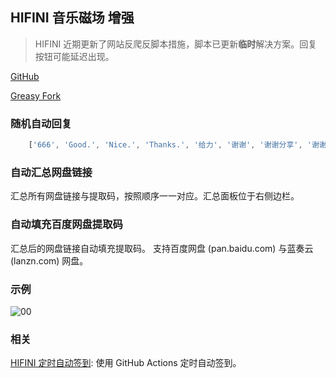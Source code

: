 ## HIFINI 音乐磁场 增强

> HIFINI 近期更新了网站反爬反脚本措施，脚本已更新**临时**解决方案。回复按钮可能延迟出现。

[GitHub](https://github.com/ewigl/hifini-enhanced)

[Greasy Fork](https://greasyfork.org/zh-CN/scripts/502411-hifini-%E9%9F%B3%E4%B9%90%E7%A3%81%E5%9C%BA-%E5%A2%9E%E5%BC%BA)

### 随机自动回复

```Javascript
    ['666', 'Good.', 'Nice.', 'Thanks.', '给力', '谢谢', '谢谢分享', '谢谢大佬', '感谢', '感谢分享', '感谢大佬'],
```

### 自动汇总网盘链接

汇总所有网盘链接与提取码，按照顺序一一对应。汇总面板位于右侧边栏。

### 自动填充百度网盘提取码

汇总后的网盘链接自动填充提取码。
支持百度网盘 (pan.baidu.com) 与蓝奏云 (lanzn.com) 网盘。

### 示例

![00](https://raw.githubusercontent.com/ewigl/hus/main/images/00.png)

### 相关

[HIFINI 定时自动签到](https://github.com/ewigl/hifini-auto-checkin): 使用 GitHub Actions 定时自动签到。
